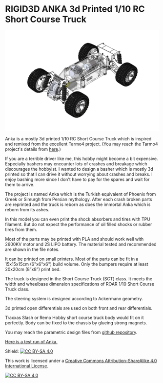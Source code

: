 # RIGID3D ANKA 3d Printed 1/10 RC Short Course Truck
![enter image description here](https://github.com/mehmetsutas/Rigid3D-Anka-RC-Short-Course-Truck/raw/main/Rigid3D-RC-Short-Course-Truck.png)

Anka is a mostly 3d printed 1/10 RC Short Course Truck which is inspired and remixed from the excellent Tarmo4 project. (You may reach the Tarmo4 project's details from [here](https://www.reddit.com/r/EngineeringNS/).)

If you are a terrible driver like me, this hobby might become a bit expensive. Especially bashers may encounter lots of crashes and breakage which discourages the hobbyist. I wanted to design a basher which is mostly 3d printed so that I can drive it without worrying about crashes and breaks. I enjoy bashing more since I don't have to pay for the spares and wait for them to arrive.

The project is named Anka which is the Turkish equivalent of Phoenix from Greek or Simurgh from Persian mythology. After each crash broken parts are reprinted and the truck is reborn as does the immortal Anka which is reborn from its ashes.

In this model you can even print the shock absorbers and tires with TPU filament. But do not expect the performance of oil filled shocks or rubber tires from them.

Most of the parts may be printed with PLA and should work well with 2600KV motor and 2S LIPO battery. The material tested and recommended are shown in the file notes.

It can be printed on small printers. Most of the parts can be fit in a 15x15x15cm (6"x6"x6") build volume. Only the bumpers require at least 20x20cm (8”x8”) print bed.

The truck is designed in the Short Course Truck (SCT) class. It meets the width and wheelbase dimension specifications of ROAR 1/10 Short Course Truck class.

The steering system is designed according to Ackermann geometry.

3d printed open differentials are used on both front and rear differentials.

Traxxas Slash or Remo Hobby short course truck body would fit on it perfectly. Body can be fixed to the chassis by glueing strong magnets.

You may reach the parametric design files from [github repository](https://github.com/mehmetsutas/Rigid3D-Anka-RC-Short-Course-Truck).

[Here is a test run of Anka.](https://youtu.be/6hFY0XV2smo)

Shield: [![CC BY-SA 4.0][cc-by-sa-shield]][cc-by-sa]

This work is licensed under a
[Creative Commons Attribution-ShareAlike 4.0 International License][cc-by-sa].

[![CC BY-SA 4.0][cc-by-sa-image]][cc-by-sa]

[cc-by-sa]: http://creativecommons.org/licenses/by-sa/4.0/
[cc-by-sa-image]: https://licensebuttons.net/l/by-sa/4.0/88x31.png
[cc-by-sa-shield]: https://img.shields.io/badge/License-CC%20BY--SA%204.0-lightgrey.svg


